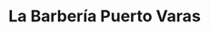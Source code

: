 ---
title: "La Barbería Puerto Varas"
url: /puerto-varas/la-barberia-puerto-varas/
shop: Friseur
---